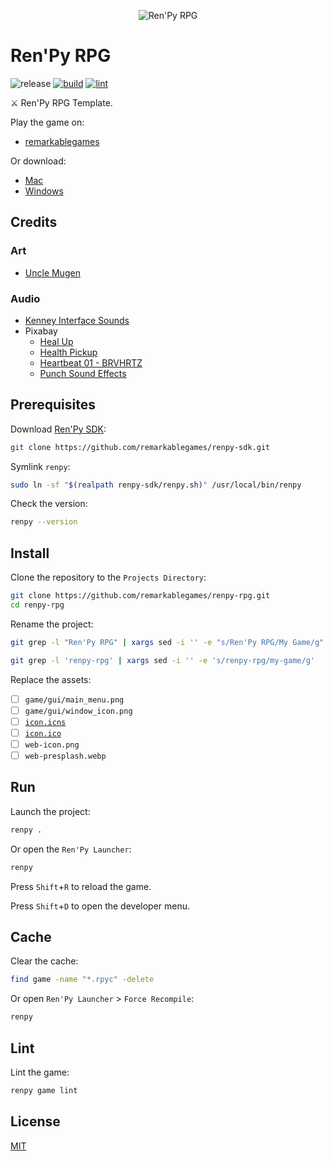 <p align="center">
  <img src="https://raw.githubusercontent.com/remarkablegames/renpy-rpg/master/game/gui/window_icon.png" alt="Ren'Py RPG">
</p>

# Ren'Py RPG

![release](https://img.shields.io/github/v/release/remarkablegames/renpy-rpg)
[![build](https://github.com/remarkablegames/renpy-rpg/actions/workflows/build.yml/badge.svg)](https://github.com/remarkablegames/renpy-rpg/actions/workflows/build.yml)
[![lint](https://github.com/remarkablegames/renpy-rpg/actions/workflows/lint.yml/badge.svg)](https://github.com/remarkablegames/renpy-rpg/actions/workflows/lint.yml)

⚔️ Ren'Py RPG Template.

Play the game on:

- [remarkablegames](https://remarkablegames.org/renpy-rpg)

Or download:

- [Mac](https://github.com/remarkablegames/renpy-rpg/releases/latest/download/mac.zip)
- [Windows](https://github.com/remarkablegames/renpy-rpg/releases/latest/download/pc.zip)

## Credits

### Art

- [Uncle Mugen](https://lemmasoft.renai.us/forums/viewtopic.php?t=17302)

### Audio

- [Kenney Interface Sounds](https://kenney.nl/assets/interface-sounds)
- Pixabay
  - [Heal Up](https://pixabay.com/sound-effects/heal-up-39285/)
  - [Health Pickup](https://pixabay.com/sound-effects/health-pickup-6860/)
  - [Heartbeat 01 - BRVHRTZ](https://pixabay.com/sound-effects/heartbeat-01-brvhrtz-225058/)
  - [Punch Sound Effects](https://pixabay.com/sound-effects/punch-sound-effects-28649/)

## Prerequisites

Download [Ren'Py SDK](https://www.renpy.org/latest.html):

```sh
git clone https://github.com/remarkablegames/renpy-sdk.git
```

Symlink `renpy`:

```sh
sudo ln -sf "$(realpath renpy-sdk/renpy.sh)" /usr/local/bin/renpy
```

Check the version:

```sh
renpy --version
```

## Install

Clone the repository to the `Projects Directory`:

```sh
git clone https://github.com/remarkablegames/renpy-rpg.git
cd renpy-rpg
```

Rename the project:

```sh
git grep -l "Ren'Py RPG" | xargs sed -i '' -e "s/Ren'Py RPG/My Game/g"
```

```sh
git grep -l 'renpy-rpg' | xargs sed -i '' -e 's/renpy-rpg/my-game/g'
```

Replace the assets:

- [ ] `game/gui/main_menu.png`
- [ ] `game/gui/window_icon.png`
- [ ] [`icon.icns`](https://anyconv.com/png-to-icns-converter/)
- [ ] [`icon.ico`](https://anyconv.com/png-to-ico-converter/)
- [ ] `web-icon.png`
- [ ] `web-presplash.webp`

## Run

Launch the project:

```sh
renpy .
```

Or open the `Ren'Py Launcher`:

```sh
renpy
```

Press `Shift`+`R` to reload the game.

Press `Shift`+`D` to open the developer menu.

## Cache

Clear the cache:

```sh
find game -name "*.rpyc" -delete
```

Or open `Ren'Py Launcher` > `Force Recompile`:

```sh
renpy
```

## Lint

Lint the game:

```sh
renpy game lint
```

## License

[MIT](LICENSE)
